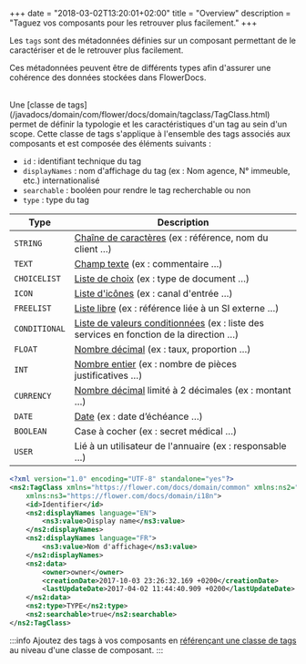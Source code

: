 +++
date = "2018-03-02T13:20:01+02:00"
title = "Overview"
description = "Taguez vos composants pour les retrouver plus facilement."
+++

Les `tags` sont des métadonnées définies sur un composant permettant de le caractériser et de le retrouver plus facilement. 

Ces métadonnées peuvent être de différents types afin d'assurer une cohérence des données stockées dans FlowerDocs.

<br/>
Une [classe de tags](/javadocs/domain/com/flower/docs/domain/tagclass/TagClass.html) permet de définir la typologie et les caractéristiques d'un tag au sein d'un scope. 
Cette classe de tags s'applique à l'ensemble des tags associés aux composants et est composée des éléments suivants : 

* `id` : identifiant technique du tag
* `displayNames` : nom d'affichage du tag (ex : Nom agence, N° immeuble, etc.) internationalisé
* `searchable` : booléen pour rendre le tag recherchable ou non  
* `type` : type du tag

|Type|Description|
|------|---------------------|
|`STRING`|[Chaîne de caractères](broken-link.md) (ex : référence, nom du client …)|
|`TEXT`|[Champ texte](broken-link.md) (ex : commentaire …)|
|`CHOICELIST`|[Liste de choix](broken-link.md) (ex : type de document …)|
|`ICON`|[Liste d'icônes](broken-link.md) (ex : canal d'entrée …)|
|`FREELIST`|[Liste libre](broken-link.md) (ex : référence liée à un SI externe …)|
|`CONDITIONAL`|[Liste de valeurs conditionnées](broken-link.md) (ex : liste des services en fonction de la direction …)|
|`FLOAT`|[Nombre décimal](broken-link.md) (ex : taux, proportion …)|
|`INT`|[Nombre entier](broken-link.md) (ex : nombre de pièces justificatives …)|
|`CURRENCY`|[Nombre décimal](broken-link.md) limité à 2 décimales (ex : montant …)|
|`DATE`|[Date](broken-link.md) (ex : date d’échéance …)|
|`BOOLEAN`|Case à cocher (ex : secret médical …)|
|`USER`|Lié à un utilisateur de l'annuaire (ex : responsable …)|

```xml
<?xml version="1.0" encoding="UTF-8" standalone="yes"?>
<ns2:TagClass xmlns="https://flower.com/docs/domain/common" xmlns:ns2="https://flower.com/docs/domain/tagclass"
	xmlns:ns3="https://flower.com/docs/domain/i18n">
	<id>Identifier</id>
	<ns2:displayNames language="EN">
		<ns3:value>Display name</ns3:value>
	</ns2:displayNames>
	<ns2:displayNames language="FR">
		<ns3:value>Nom d'affichage</ns3:value>
	</ns2:displayNames>
	<ns2:data>
        <owner>owner</owner>
        <creationDate>2017-10-03 23:26:32.169 +0200</creationDate>
        <lastUpdateDate>2017-04-02 11:44:40.909 +0200</lastUpdateDate>
    </ns2:data>
	<ns2:type>TYPE</ns2:type>
    <ns2:searchable>true</ns2:searchable>
</ns2:TagClass>
```

:::info
Ajoutez des tags à vos composants en [référençant une classe de tags](broken-link.md) au niveau d'une classe de composant.
:::
